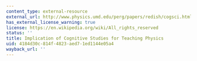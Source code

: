 ```yaml
---
content_type: external-resource
external_url: http://www.physics.umd.edu/perg/papers/redish/cogsci.html
has_external_license_warning: true
license: https://en.wikipedia.org/wiki/All_rights_reserved
status: ''
title: Implication of Cognitive Studies for Teaching Physics
uid: 4184d30c-814f-4823-aed7-1ed1144e05a4
wayback_url: ''
---
```

